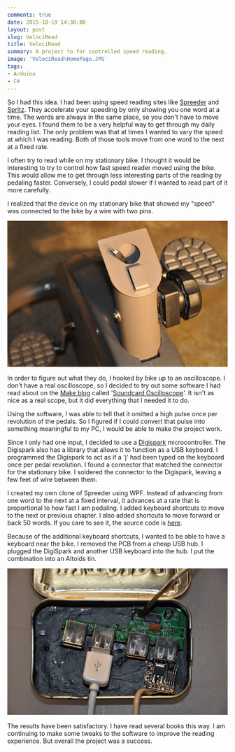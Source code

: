 ```yaml
---
comments: true
date: 2015-10-19 14:30:00
layout: post
slug: VelociRead
title: VelociRead
summary: A project to for controlled speed reading.
image: 'VelociRead\HomePage.JPG'
tags:
- Arduino
- C#
---
```


So I had this idea. I had been using speed reading sites like [Spreeder](http://www.spreeder.com/) and [Spritz](http://spritzinc.com/). They accelerate your speeding by only showing you one word at a time. The words are always in the same place, so you don't have to move your eyes. I found them to be a very helpful way to get through my daily reading list. The only problem was that at times I wanted to vary the speed at which I was reading. Both of those tools move from one word to the next at a fixed rate.

I often try to read while on my stationary bike. I thought it would be interesting to try to control how fast speed reader moved using the bike. This would allow me to get through less interesting parts of the reading by pedaling faster. Conversely, I could pedal slower if I wanted to read part of it more carefully.

I realized that the device on my stationary bike that showed my "speed" was connected to the bike by a wire with two pins. 

[![](/img/posts/VelociRead/Plug.JPG)](/img/posts/VelociRead/Plug.JPG)

In order to figure out what they do, I hooked by bike up to an oscilloscope. I don't have a real oscilloscope, so I decided to try out some software I had read about on the [Make blog](http://makezine.com/projects/sound-card-oscilloscope) called '[Soundcard Oscilloscope](https://www.zeitnitz.eu/scope_en)'. It isn't as nice as a real scope, but it did everything that I needed it to do.

Using the software, I was able to tell that it omitted a high pulse once per revolution of the pedals. So I figured if I could convert that pulse into something meaningful to my PC, I would be able to make the project work.

Since I only had one input, I decided to use a [Digispark](http://digistump.com/products/1) microcontroller. The Digispark also has a library that allows it to function as a USB keyboard. I programmed the Digispark to act as if a 'j' had been typed on the keyboard once per pedal revolution. I found a connector that matched the connector for the stationary bike. I soldered the connector to the Digispark, leaving a few feet of wire between them.

I created my own clone of Spreeder using WPF. Instead of advancing from one word to the next at a fixed interval, it advances at a rate that is proportional to how fast I am pedaling. I added keyboard shortcuts to move to the next or previous chapter. I also added shortcuts to move forward or back 50 words. If you care to see it, the source code is [here](https://github.com/pottereric/VelociRead).

Because of the additional keyboard shortcuts, I wanted to be able to have a keyboard near the bike. I removed the PCB from a cheap USB hub. I plugged the DigiSpark and another USB keyboard into the hub. I put the combination into an Altoids tin. 

[![](/img/posts/VelociRead/Adapter.JPG)](/img/posts/VelociRead/Adapter.JPG)

The results have been satisfactory. I have read several books this way. I am continuing to make some tweaks to the software to improve the reading experience. But overall the project was a success.


